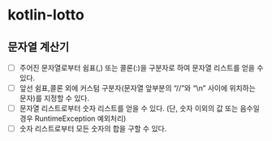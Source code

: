 # kotlin-lotto

## 문자열 계산기
- [ ] 주어진 문자열로부터 쉼표(,) 또는 콜론(:)을 구분자로 하여 문자열 리스트를 얻을 수 있다.
- [ ] 앞선 쉼표,콜론 외에 커스텀 구분자(문자열 앞부분의 “//”와 “\n” 사이에 위치하는 문자)를 지정할 수 있다.
- [ ] 문자열 리스트로부터 숫자 리스트를 얻을 수 있다. (단, 숫자 이외의 값 또는 음수일 경우 RuntimeException 예외처리)
- [ ] 숫자 리스트로부터 모든 숫자의 합을 구할 수 있다.
